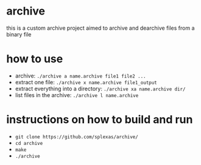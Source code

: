 # archive
this is a custom archive project aimed to archive and dearchive files from a binary file
# how to use
- archive: `./archive a name.archive file1 file2 ...`
- extract one file: `./archive x name.archive file1_output`
- extract everything into a directory: `./archive xa name.archive dir/`
- list files in the archive: `./archive l name.archive`
# instructions on how to build and run
- `git clone https://github.com/splexas/archive/`
- `cd archive`
- `make`
- `./archive`

